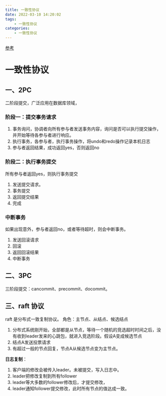 ```yaml
---
title: 一致性协议
date: 2022-03-10 14:20:02
tags: 
    - 一致性协议
categories:
    - 一致性协议
---
```

[参考](https://www.cnblogs.com/crazymakercircle/p/14334422.html)

# 一致性协议
## 一、2PC
二阶段提交，广泛应用在数据库领域，
### 阶段一：提交事务请求
1. 事务询问，协调者向所有参与者发送事务内容，询问是否可以执行提交操作，并开始等待各参与者进行响应。
2. 执行事务，各参与者，执行事务操作，将undo和redo操作记录本机日志
3. 参与者返回结果，成功返回yes，否则返回no
   
### 阶段二：执行事务提交
所有参与者返回yes，则执行事务提交
1. 发送提交请求。
2. 事务提交
3. 返回提交结果
4. 完成

### 中断事务
如果出现意外，参与者返回no，或者等待超时，则会中断事务。
1. 发送回滚请求
2. 回滚
3. 返回回滚结果
4. 中断事务

## 二、3PC
三阶段提交：cancommit、precommit、docommit。

## 三、raft 协议
raft 是分布式一致复制协议。
角色：主节点、从结点、候选结点
1. 分布式系统刚开始，全部都是从节点，等待一个随机的竞选超时时间之后，没有收到leader发来的心跳包，就进入竞选阶段。假设A变成候选节点
2. 结点A发送投票请求
3. 有超过一般的节点回复，节点A从候选节点变为主节点。

**日志复制**：
1. 客户端的修改会被传入leader。未被提交，写入日志中。
2. leader把修改复制到所有follower
3. leader等大多数的follower修改后，才提交修改，
4. leader通知follower提交修改，此时所有节点的值达成一致。
